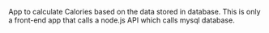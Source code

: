 App to calculate Calories based on the data stored in database. This is only a front-end app that calls a node.js API which calls mysql database.
